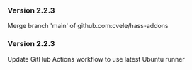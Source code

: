 ### Version 2.2.3
Merge branch 'main' of github.com:cvele/hass-addons

### Version 2.2.3
Update GitHub Actions workflow to use latest Ubuntu runner